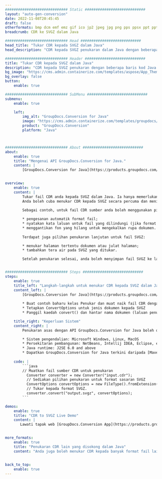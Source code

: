 ```yaml
---
############################# Static ############################
layout: "auto-gen-conversion"
date: 2022-11-08T20:45:45
draft: false
otherformats: bmp dcm emf emz gif ico jp2 jpeg jpg png pps ppsx ppt pptx psb psd svg svgz tga tif tiff webp wmf wmz
breadcrumb: CDR ke SVGZ dalam Java

############################# Head ############################
head_title: "Tukar CDR kepada SVGZ dalam Java"
head_description: "CDR kepada SVGZ penukaran dalam Java dengan beberapa baris kod. Tukar lebih 160 format fail menggunakan API penukaran dokumen GroupDocs untuk Java"

############################# Header ############################
title: "Tukar CDR kepada SVGZ dalam Java"
description: "CDR kepada SVGZ penukaran dengan beberapa baris kod Java."
bg_image: "https://cms.admin.containerize.com/templates/aspose/App_Themes/V3/images/bg/header1.png"
bg_overlay: false
button:
    enable: true

############################# SubMenu ############################
submenu:
    enable: true

    left:
        img_alt: "GroupDocs.Conversion for Java"
        image: "https://cms.admin.containerize.com/templates/groupdocs/images/product-logos/90x90-noborder/groupdocs-conversion-java.png"
        product: "GroupDocs.Conversion"
        platform: "Java"



############################# About ############################
about:
    enable: true
    title: "Mengenai API GroupDocs.Conversion for Java."
    content: |
        [GroupDocs.Conversion for Java](https://products.groupdocs.com/conversion/java/) ialah API penukaran format fail lanjutan untuk menukar antara imej popular dan format dokumen seperti Microsoft Office, OpenDocument, PDF, HTML, e-mel, CAD. dan banyak lagi dengan hanya beberapa baris kod. API asli secara automatik mengesan format dokumen asal dan menawarkan banyak pilihan untuk menyesuaikan dokumen yang ditukar. Bersama-sama dengan fungsi mengekstrak maklumat daripada dokumen, ia juga menyokong caching hasil penukaran ke cakera tempatan secara lalai. Walau bagaimanapun, sebarang jenis storan cache boleh disokong dengan melaksanakan antara muka yang sesuai - Amazon S3, Dropbox, Google Drive, Windows Azure, Reddis atau mana-mana yang lain.
    

overview:
    enable: true
    content: |
        Tukar fail CDR anda kepada SVGZ dalam Java. Ia hanya memerlukan beberapa baris kod Java pada mana-mana platform pilihan anda, seperti Windows, Linux, macOS.
        Anda boleh cuba menukar CDR kepada SVGZ secara percuma dan menilai kualiti hasil penukaran. Bersama-sama dengan skrip penukaran fail mudah, anda boleh mencuba pilihan yang lebih canggih untuk memuatkan fail sumber CDR dan menyimpan output SVGZ. 
        
        Sebagai contoh, untuk fail CDR sumber anda boleh menggunakan pilihan pemuatan berikut:

        * pengesanan automatik format fail;
        * nyatakan kata laluan untuk fail yang dilindungi (jika format fail menyokongnya);
        * menggantikan fon yang hilang untuk mengekalkan rupa dokumen.
        
        Terdapat juga pilihan penukaran lanjutan untuk fail SVGZ:

        * menukar halaman tertentu dokumen atau julat halaman;
        * tambahkan tera air pada SVGZ yang ditukar.

        Setelah penukaran selesai, anda boleh menyimpan fail SVGZ ke laluan fail setempat anda atau ke mana-mana storan pihak ketiga seperti FTP, Amazon S3, Google Drive, Dropbox dll. Sila ambil perhatian - untuk menukar CDR kepada SVGZ, anda tidak perlu memasang sebarang perisian tambahan, seperti MS Office, Open Office, Adobe Acrobat Reader dsb.


############################# Steps ############################
steps:
    enable: true
    title_left: "Langkah-langkah untuk menukar CDR kepada SVGZ dalam Java"
    content_left: |
        [GroupDocs.Conversion for Java](https://products.groupdocs.com/conversion/java/) membenarkan pembangun menukar fail CDR kepada SVGZ dengan mudah dengan beberapa baris kod.
        
        * Buat contoh baharu kelas Penukar dan muat naik fail CDR dengan laluan penuh
        * Tetapkan ConvertOptions untuk jenis dokumen kepada SVGZ
        * Panggil kaedah convert() dan hantar nama dokumen (laluan penuh) dan format (SVGZ) sebagai parameter

    title_right: "Keperluan Sistem"
    content_right: |
        Penukaran asas dengan API GroupDocs.Conversion for Java boleh dilakukan dengan hanya beberapa baris kod. API kami disokong pada semua platform dan sistem pengendalian utama. Sebelum melaksanakan kod di bawah, pastikan anda mempunyai prasyarat berikut dipasang pada sistem anda.

        * Sistem pengendalian: Microsoft Windows, Linux, MacOS
        * Persekitaran pembangunan: NetBeans, Intellij IDEA, Eclipse, etc.
        * Java runtime: J2SE 6.0 and above
        * Dapatkan GroupDocs.Conversion for Java terkini daripada [Maven](https://repository.groupdocs.com/webapp/#/artifacts/browse/tree/General/repo/com/groupdocs/groupdocs-conversion)
         
    code: |
        ```java    
        // Muatkan fail sumber CDR untuk penukaran
          Converter converter = new Converter("input.cdr");
          // Sediakan pilihan penukaran untuk format sasaran SVGZ
          ConvertOptions convertOptions = new FileType().fromExtension("svgz").getConvertOptions();
          // Tukar kepada format SVGZ.
          converter.convert("output.svgz", convertOptions);
        ```

demos:
    enable: true
    title: "CDR to SVGZ Live Demo"
    content: |
       Lawati tapak web [GroupDocs.Conversion App](https://products.groupdocs.app/conversion/family) kami dan cuba CDR kepada SVGZ penukaran sekarang. Demo percuma mempunyai faedah berikut
          

more_formats:
    enable: true
    title: "Penukaran CDR lain yang disokong dalam Java"
    content: "Anda juga boleh menukar CDR kepada banyak format fail lain. Sila lihat senarai di bawah."
       
       
back_to_top:
    enable: true
---
```

